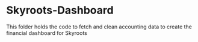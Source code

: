 # Skyroots-Dashboard

This folder holds the code to fetch and clean accounting data to create the financial dashboard for Skyroots
